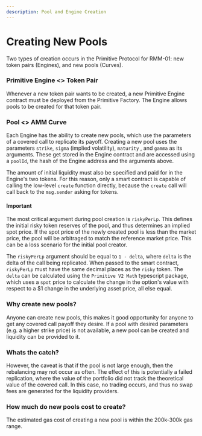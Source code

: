 ```yaml
---
description: Pool and Engine Creation
---
```


# Creating New Pools

Two types of creation occurs in the Primitive Protocol for RMM-01: new token pairs (Engines), and new pools (Curves).

### Primitive Engine <> Token Pair

Whenever a new token pair wants to be created, a new Primitive Engine contract must be deployed from the Primitive Factory. The Engine allows pools to be created for that token pair.

### Pool <> AMM Curve

Each Engine has the ability to create new pools, which use the parameters of a covered call to replicate its payoff. Creating a new pool uses the parameters `strike`, `sigma` (implied volatility), `maturity` , and `gamma` as its arguments. These get stored in the Engine contract and are accessed using a  `poolId`, the hash of the Engine address and the arguments above.&#x20;

The amount of initial liquidity must also be specified and paid for in the Engine's two tokens. For this reason, only a smart contract is capable of calling the low-level `create` function directly, because the `create` call will call back to the `msg.sender` asking for tokens.

#### Important

The most critical argument during pool creation is `riskyPerLp`. This defines the initial risky token reserves of the pool, and thus determines an implied spot price. If the spot price of the newly created pool is less than the market price, the pool will be arbitraged to match the reference market price. This can be a loss scenario for the initial pool creator. &#x20;

The `riskyPerLp` argument should be equal to `1 - delta`, where `delta` is the delta of the call being replicated. When passed to the smart contract, `riskyPerLp` must have the same decimal places as the `risky` token. The `delta` can be calculated using the `Primitive V2 Math` typescript package, which uses a `spot` price to calculate the change in the option's value with respect to a $1 change in the underlying asset price, all else equal.

### Why create new pools?

Anyone can create new pools, this makes it good opportunity for anyone to get any covered call payoff they desire. If a pool with desired parameters (e.g. a higher strike price) is not available, a new pool can be created and liquidity can be provided to it.

### Whats the catch?

However, the caveat is that if the pool is not large enough, then the rebalancing may not occur as often. The effect of this is potentially a failed replication, where the value of the portfolio did not track the theoretical value of the covered call. In this case, no trading occurs, and thus no swap fees are generated for the liquidity providers.

### How much do new pools cost to create?

The estimated gas cost of creating a new pool is within the 200k-300k gas range.
